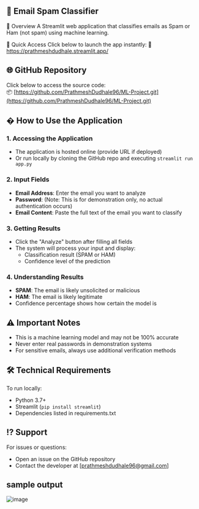 ## 📧 Email Spam Classifier

🌟 Overview
A Streamlit web application that classifies emails as Spam or Ham (not spam) using machine learning.

🚀 Quick Access
Click below to launch the app instantly:
🔗 https://prathmeshdudhale.streamlit.app/

## 🌐 GitHub Repository  
Click below to access the source code:  
📦 [https://github.com/PrathmeshDudhale96/ML-Project.git](https://github.com/PrathmeshDudhale96/ML-Project.git)  

## � How to Use the Application

### 1. Accessing the Application
- The application is hosted online (provide URL if deployed)
- Or run locally by cloning the GitHub repo and executing `streamlit run app.py`

### 2. Input Fields
- **Email Address**: Enter the email you want to analyze
- **Password**: (Note: This is for demonstration only, no actual authentication occurs)
- **Email Content**: Paste the full text of the email you want to classify

### 3. Getting Results
- Click the "Analyze" button after filling all fields
- The system will process your input and display:
  - Classification result (SPAM or HAM)
  - Confidence level of the prediction

### 4. Understanding Results
- **SPAM**: The email is likely unsolicited or malicious
- **HAM**: The email is likely legitimate
- Confidence percentage shows how certain the model is

## ⚠️ Important Notes
- This is a machine learning model and may not be 100% accurate
- Never enter real passwords in demonstration systems
- For sensitive emails, always use additional verification methods

## 🛠️ Technical Requirements
To run locally:
- Python 3.7+
- Streamlit (`pip install streamlit`)
- Dependencies listed in requirements.txt

## ⁉️ Support
For issues or questions:
- Open an issue on the GitHub repository
- Contact the developer at [prathmeshdudhale96@gmail.com]

## sample output
![image](https://github.com/user-attachments/assets/3fce055e-d213-46e2-a3d6-6bc0fce34174)

